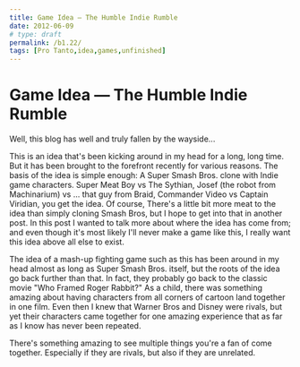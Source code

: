 ```yaml
---
title: Game Idea — The Humble Indie Rumble
date: 2012-06-09
# type: draft
permalink: /b1.22/
tags: [Pro Tanto,idea,games,unfinished]
---
```


# Game Idea — The Humble Indie Rumble

Well, this blog has well and truly fallen by the wayside...

This is an idea that's been kicking around in my head for a long, long time. But it has been brought to the forefront recently for various reasons. The basis of the idea is simple enough: A Super Smash Bros. clone with Indie game characters. Super Meat Boy vs The Sythian, Josef (the robot from Machinarium) vs ... that guy from Braid, Commander Video vs Captain Viridian, you get the idea. Of course, There's a little bit more meat to the idea than simply cloning Smash Bros, but I hope to get into that in another post. In this post I wanted to talk more about where the idea has come from; and even though it's most likely I'll never make a game like this, I really want this idea above all else to exist.

The idea of a mash-up fighting game such as this has been around in my head almost as long as Super Smash Bros. itself, but the roots of the idea go back further than that. In fact, they probably go back to the classic movie "Who Framed Roger Rabbit?" As a child, there was something amazing about having characters from all corners of cartoon land together in one film. Even then I knew that Warner Bros and Disney were rivals, but yet their characters came together for one amazing experience that as far as I know has never been repeated.

There's something amazing to see multiple things you're a fan of come together. Especially if they are rivals, but also if they are unrelated.